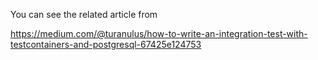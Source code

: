 You can see the related article from 

https://medium.com/@turanulus/how-to-write-an-integration-test-with-testcontainers-and-postgresql-67425e124753
